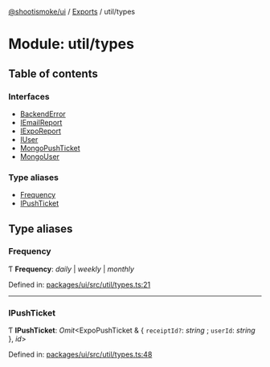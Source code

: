 [@shootismoke/ui](../README.md) / [Exports](../modules.md) / util/types

# Module: util/types

## Table of contents

### Interfaces

- [BackendError](../interfaces/util_types.backenderror.md)
- [IEmailReport](../interfaces/util_types.iemailreport.md)
- [IExpoReport](../interfaces/util_types.iexporeport.md)
- [IUser](../interfaces/util_types.iuser.md)
- [MongoPushTicket](../interfaces/util_types.mongopushticket.md)
- [MongoUser](../interfaces/util_types.mongouser.md)

### Type aliases

- [Frequency](util_types.md#frequency)
- [IPushTicket](util_types.md#ipushticket)

## Type aliases

### Frequency

Ƭ **Frequency**: *daily* \| *weekly* \| *monthly*

Defined in: [packages/ui/src/util/types.ts:21](https://github.com/shootismoke/common/blob/1e71707/packages/ui/src/util/types.ts#L21)

___

### IPushTicket

Ƭ **IPushTicket**: *Omit*<ExpoPushTicket & { `receiptId?`: *string* ; `userId`: *string*  }, *id*\>

Defined in: [packages/ui/src/util/types.ts:48](https://github.com/shootismoke/common/blob/1e71707/packages/ui/src/util/types.ts#L48)
